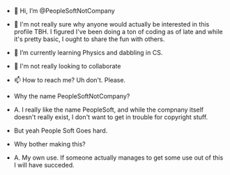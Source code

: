 - 👋 Hi, I’m @PeopleSoftNotCompany
- 👀 I'm not really sure why anyone would actually be interested in this profile TBH.  I figured I've been doing a ton of coding as of late and while it's pretty basic, I ought to share the fun with others.
- 🌱 I’m currently learning Physics and dabbling in CS.
- 💞️ I'm not really looking to collaborate
- 📫 How to reach me?  Uh don't.  Please.

- Why the name PeopleSoftNotCompany?
- A. I really like the name PeopleSoft, and while the compnany itself doesn't really exist, I don't want to get in trouble for copyright stuff.
- But yeah People Soft Goes hard.

- Why bother making this?
- A. My own use.  If someone actually manages to get some use out of this I will have succeded.

<!---
PeopleSoftNotCompany/PeopleSoftNotCompany is a ✨ special ✨ repository because its `README.md` (this file) appears on your GitHub profile.
You can click the Preview link to take a look at your changes.
--->
